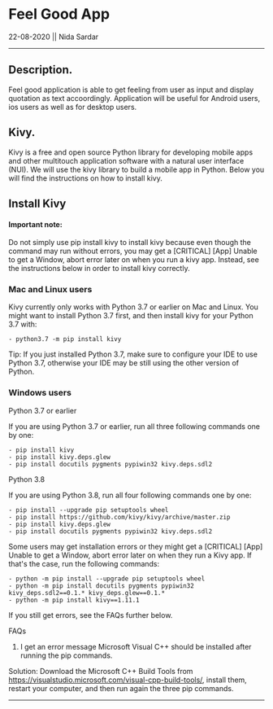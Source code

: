 # Feel Good App

22-08-2020 || Nida Sardar

---

## Description.

Feel good application is able to get feeling from user as input and display quotation as text accoordingly. Application will be useful for Android users, ios users as well as for desktop users.

## Kivy.

Kivy is a free and open source Python library for developing mobile apps and other multitouch application software with a natural user interface (NUI). We will use the kivy library to build a mobile app in Python. Below you will find the instructions on how to install kivy.

## Install Kivy

#### Important note: 

Do not simply use pip install kivy to install kivy because even though the command may run without errors, you may get a [CRITICAL] [App] Unable to get a Window, abort error later on when you run a kivy app. Instead, see the instructions below in order to install kivy correctly.


### Mac and Linux users
Kivy currently only works with Python 3.7 or earlier on Mac and Linux. You might want to install Python 3.7 first, and then install kivy for your Python 3.7 with:

    - python3.7 -m pip install kivy

Tip: If you just installed Python 3.7, make sure to configure your IDE to use Python 3.7, otherwise your IDE may be still using the other version of Python.


### Windows users
Python 3.7 or earlier

If you are using Python 3.7 or earlier, run all three following commands one by one:

    - pip install kivy
    - pip install kivy.deps.glew
    - pip install docutils pygments pypiwin32 kivy.deps.sdl2

Python 3.8

If you are using Python 3.8, run all four following commands one by one:

    - pip install --upgrade pip setuptools wheel
    - pip install https://github.com/kivy/kivy/archive/master.zip
    - pip install kivy.deps.glew
    - pip install docutils pygments pypiwin32 kivy.deps.sdl2

Some users may get installation errors or they might get a [CRITICAL] [App] Unable to get a Window, abort error later on when they run a Kivy app. If that's the case, run the following commands:

    - python -m pip install --upgrade pip setuptools wheel
    - python -m pip install docutils pygments pypiwin32 kivy_deps.sdl2==0.1.* kivy_deps.glew==0.1.*
    - python -m pip install kivy==1.11.1

If you still get errors, see the FAQs further below.


FAQs
1. I get an error message Microsoft Visual C++ should be installed after running the pip commands.

Solution: Download the Microsoft C++ Build Tools from https://visualstudio.microsoft.com/visual-cpp-build-tools/, install them, restart your computer, and then run again the three pip commands.

---

